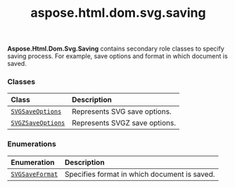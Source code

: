 ﻿---
title: aspose.html.dom.svg.saving
second_title: Aspose.HTML for Python via .NET API References
description: 
type: docs
weight: 10
url: /python-net/aspose.html.dom.svg.saving/
is_root: false
---

**Aspose.Html.Dom.Svg.Saving**  contains secondary role classes to
specify saving process. For example, save options and
format in which document is saved.

### Classes
| Class | Description |
| :- | :- |
| [`SVGSaveOptions`](/html/python-net/aspose.html.dom.svg.saving/svgsaveoptions) | Represents SVG save options. |
| [`SVGZSaveOptions`](/html/python-net/aspose.html.dom.svg.saving/svgzsaveoptions) | Represents SVGZ save options. |


### Enumerations
| Enumeration | Description |
| :- | :- |
| [`SVGSaveFormat`](/html/python-net/aspose.html.dom.svg.saving/svgsaveformat) | Specifies format in which document is saved. |


